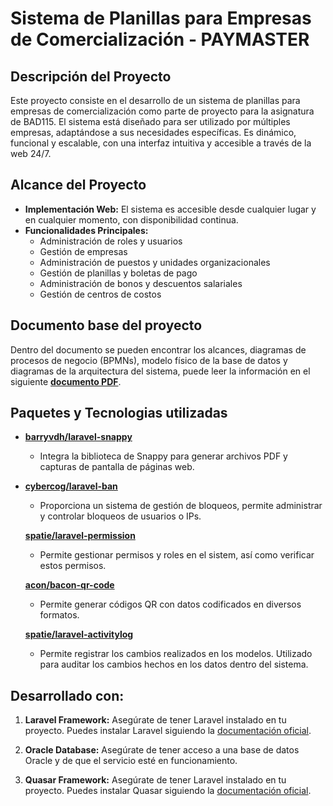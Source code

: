 # Sistema de Planillas para Empresas de Comercialización - PAYMASTER

## Descripción del Proyecto

Este proyecto consiste en el desarrollo de un sistema de planillas para empresas de comercialización como parte de proyecto para la asignatura de BAD115. El sistema está diseñado para ser utilizado por múltiples empresas, adaptándose a sus necesidades específicas. Es dinámico, funcional y escalable, con una interfaz intuitiva y accesible a través de la web 24/7.

## Alcance del Proyecto

- **Implementación Web:** El sistema es accesible desde cualquier lugar y en cualquier momento, con disponibilidad continua.
- **Funcionalidades Principales:**
  - Administración de roles y usuarios
  - Gestión de empresas
  - Administración de puestos y unidades organizacionales
  - Gestión de planillas y boletas de pago
  - Administración de bonos y descuentos salariales
  - Gestión de centros de costos

## Documento base del proyecto
Dentro del documento se pueden encontrar los alcances, diagramas de procesos de negocio (BPMNs), modelo físico de la base de datos y diagramas de la arquitectura del sistema, puede leer la información en el siguiente **[documento PDF](https://drive.google.com/file/d/1xdZkutWmarbF_hyHHxVrdeBDkmnzs30Z/view?usp=sharing)**.

## Paquetes y Tecnologias utilizadas

- **[barryvdh/laravel-snappy](https://github.com/barryvdh/laravel-snappy)**
  -  Integra la biblioteca de Snappy para generar archivos PDF y capturas de pantalla de páginas web.

- **[cybercog/laravel-ban](https://github.com/cybercog/laravel-ban)**
  -  Proporciona un sistema de gestión de bloqueos, permite administrar y controlar bloqueos de usuarios o IPs.

  **[spatie/laravel-permission](https://github.com/spatie/laravel-permission)**
  -  Permite gestionar permisos y roles en el sistem, así como verificar estos permisos.

  **[acon/bacon-qr-code](https://github.com/Bacon/BaconQrCode)**
    -  Permite generar códigos QR con datos codificados en diversos formatos.

  **[spatie/laravel-activitylog](https://github.com/spatie/laravel-activitylog)**
    -  Permite registrar los cambios realizados en los modelos. Utilizado para auditar los cambios hechos en los datos dentro del sistema.

## Desarrollado con:
1. **Laravel Framework:**
   Asegúrate de tener Laravel instalado en tu proyecto. Puedes instalar Laravel siguiendo la [documentación oficial](https://laravel.com/docs/installation).

2. **Oracle Database:**
   Asegúrate de tener acceso a una base de datos Oracle y de que el servicio esté en funcionamiento.

3. **Quasar Framework:**
   Asegúrate de tener Laravel instalado en tu proyecto. Puedes instalar Quasar siguiendo la [documentación oficial](https://quasar.dev/).
